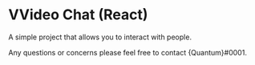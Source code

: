 # VVideo Chat (React)

A simple project that allows you to interact with people.

Any questions or concerns please feel free to contact {Quantum}#0001.
